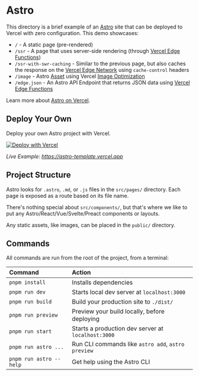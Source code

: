 # Astro

This directory is a brief example of an [Astro](https://astro.build/) site that can be deployed to Vercel with zero configuration. This demo showcases:

- `/` - A static page (pre-rendered)
- `/ssr` - A page that uses server-side rendering (through [Vercel Edge Functions](https://vercel.com/docs/functions/edge-functions))
- `/ssr-with-swr-caching` - Similar to the previous page, but also caches the response on the [Vercel Edge Network](https://vercel.com/docs/edge-network/overview) using `cache-control` headers
- `/image` - Astro [Asset](https://docs.astro.build/en/guides/assets/) using Vercel [Image Optimization](https://vercel.com/docs/image-optimization)
- `/edge.json` - An Astro API Endpoint that returns JSON data using [Vercel Edge Functions](https://vercel.com/docs/functions/edge-functions)

Learn more about [Astro on Vercel](https://vercel.com/docs/frameworks/astro).

## Deploy Your Own

Deploy your own Astro project with Vercel.

[![Deploy with Vercel](https://vercel.com/button)](https://vercel.com/new/clone?repository-url=https://github.com/vercel/vercel/tree/main/examples/astro&template=astro)

_Live Example: https://astro-template.vercel.app_

## Project Structure

Astro looks for `.astro`, `.md`, or `.js` files in the `src/pages/` directory. Each page is exposed as a route based on its file name.

There's nothing special about `src/components/`, but that's where we like to put any Astro/React/Vue/Svelte/Preact components or layouts.

Any static assets, like images, can be placed in the `public/` directory.

## Commands

All commands are run from the root of the project, from a terminal:

| Command                | Action                                             |
| :--------------------- | :------------------------------------------------- |
| `pnpm install`          | Installs dependencies                              |
| `pnpm run dev`          | Starts local dev server at `localhost:3000`        |
| `pnpm run build`        | Build your production site to `./dist/`            |
| `pnpm run preview`      | Preview your build locally, before deploying       |
| `pnpm run start`       | Starts a production dev server at  `localhost:3000`     |
| `pnpm run astro ...`    | Run CLI commands like `astro add`, `astro preview` |
| `pnpm run astro --help` | Get help using the Astro CLI                       |
